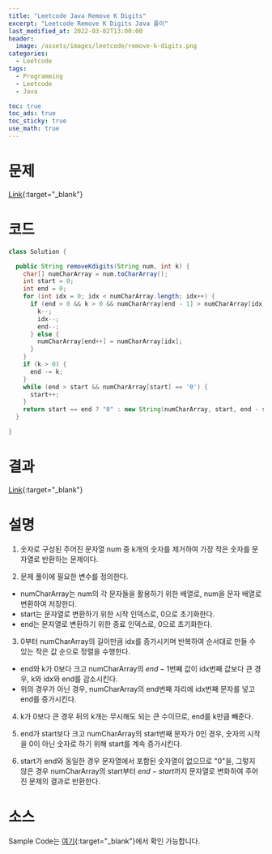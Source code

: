 ```yaml
---
title: "Leetcode Java Remove K Digits"
excerpt: "Leetcode Remove K Digits Java 풀이"
last_modified_at: 2022-03-02T13:00:00
header:
  image: /assets/images/leetcode/remove-k-digits.png
categories:
  - Leetcode
tags:
  - Programming
  - Leetcode
  - Java

toc: true
toc_ads: true
toc_sticky: true
use_math: true
---
```

# 문제
[Link](https://leetcode.com/problems/remove-k-digits/){:target="_blank"}

# 코드
```java
class Solution {

  public String removeKdigits(String num, int k) {
    char[] numCharArray = num.toCharArray();
    int start = 0;
    int end = 0;
    for (int idx = 0; idx < numCharArray.length; idx++) {
      if (end > 0 && k > 0 && numCharArray[end - 1] > numCharArray[idx]) {
        k--;
        idx--;
        end--;
      } else {
        numCharArray[end++] = numCharArray[idx];
      }
    }
    if (k > 0) {
      end -= k;
    }
    while (end > start && numCharArray[start] == '0') {
      start++;
    }
    return start == end ? "0" : new String(numCharArray, start, end - start);
  }

}
```

# 결과
[Link](https://leetcode.com/submissions/detail/651635861/){:target="_blank"}

# 설명
1. 숫자로 구성된 주어진 문자열 num 중 k개의 숫자를 제거하여 가장 작은 숫자를 문자열로 반환하는 문제이다.

2. 문제 풀이에 필요한 변수를 정의한다.
- numCharArray는 num의 각 문자들을 활용하기 위한 배열로, num을 문자 배열로 변환하여 저장한다.
- start는 문자열로 변환하기 위한 시작 인덱스로, 0으로 초기화한다.
- end는 문자열로 변환하기 위한 종료 인덱스로, 0으로 초기화한다.

3. 0부터 numCharArray의 길이만큼 idx를 증가시키며 반복하여 순서대로 만들 수 있는 작은 값 순으로 정렬을 수행한다.
- end와 k가 0보다 크고 numCharArray의 $end - 1$번째 값이 idx번째 값보다 큰 경우, k와 idx와 end를 감소시킨다.
- 위의 경우가 아닌 경우, numCharArray의 end번째 자리에 idx번째 문자를 넣고 end를 증가시킨다.

4. k가 0보다 큰 경우 뒤의 k개는 무시해도 되는 큰 수이므로, end를 k만큼 빼준다.

5. end가 start보다 크고 numCharArray의 start번째 문자가 0인 경우, 숫자의 시작을 0이 아닌 숫자로 하기 위해 start를 계속 증가시킨다.

6. start가 end와 동일한 경우 문자열에서 포함된 숫자열이 없으므로 "0"을, 그렇지 않은 경우 numCharArray의 start부터 $end - start$까지 문자열로 변화하여 주어진 문제의 결과로 반환한다.

# 소스
Sample Code는 [여기](https://github.com/GracefulSoul/leetcode/blob/master/src/main/java/gracefulsoul/problems/RemoveKDigits.java){:target="_blank"}에서 확인 가능합니다.
